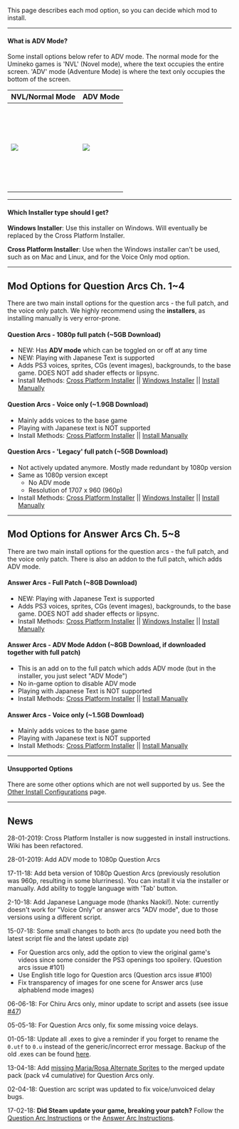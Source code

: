 This page describes each mod option, so you can decide which mod to install.

----

#### What is ADV Mode?

Some install options below refer to ADV mode. The normal mode for the Umineko games is 'NVL' (Novel mode), where the text occupies the entire screen. 'ADV' mode (Adventure Mode)  is where the text only occupies the bottom of the screen.

<table>
<thead>
<tr class="header">
<th>NVL/Normal Mode</th>
<th>ADV Mode</th>
</tr>
</thead>
<tbody>
<td height=200><img src="https://07th-mod.com/wiki/Umineko/img/3.jpg"></td>
<td height=200><img src="https://07th-mod.com/wiki/Umineko/img/4.jpg"></td>
</tbody>
</table>

----
#### Which Installer type should I get?

**Windows Installer**: Use this installer on Windows. Will eventually be replaced by the Cross Platform Installer.

**Cross Platform Installer**: Use when the Windows installer can't be used, such as on Mac and Linux, and for the Voice Only mod option.

----

## Mod Options for Question Arcs Ch. 1~4

There are two main install options for the question arcs - the full patch, and the voice only patch. We highly recommend using the **installers**, as installing manually is very error-prone.

#### Question Arcs - 1080p full patch (~5GB Download)

- NEW: Has **ADV mode** which can be toggled on or off at any time
- NEW: Playing with Japanese Text is supported
- Adds PS3 voices, sprites, CGs (event images), backgrounds, to the base game. DOES NOT add shader effects or lipsync.
- Install Methods: [Cross Platform Installer](../Mod-Installer.md) || [Windows Installer](Umineko-Legacy-Installer.md) || [Install Manually](Umineko-Part-1---Voice-and-Graphics-Patch.md)

#### Question Arcs - Voice only (~1.9GB Download)

- Mainly adds voices to the base game
- Playing with Japanese text is NOT supported
- Install Methods:  [Cross Platform Installer](../Mod-Installer.md) || [Install Manually](Umineko-Part-1.1---Voices-only-Patch.md)

#### Question Arcs - 'Legacy' full patch (~5GB Download)

- Not actively updated anymore. Mostly made redundant by 1080p version
- Same as 1080p version except
    - No ADV mode
    - Resolution of 1707 x 960 (960p)
- Install Methods:  [Cross Platform Installer](../Mod-Installer.md) || [Windows Installer](Umineko-Legacy-Installer.md) || [Install Manually](Umineko-Part-1---Voice-and-Graphics-Patch.md)

----

## Mod Options for Answer Arcs Ch. 5~8

There are two main install options for the question arcs - the full patch, and the voice only patch. There is also an addon to the full patch, which adds ADV mode.

#### Answer Arcs - Full Patch (~8GB Download)

- NEW: Playing with Japanese Text is supported
- Adds PS3 voices, sprites, CGs (event images), backgrounds, to the base game. DOES NOT add shader effects or lipsync.
- Install Methods:  [Cross Platform Installer](../Mod-Installer.md) || [Windows Installer](Umineko-Legacy-Installer.md) || [Install Manually](Umineko-Part-1---Voice-and-Graphics-Patch.md)

#### Answer Arcs - ADV Mode Addon (~8GB Download, if downloaded together with full patch)

- This is an add on to the full patch which adds ADV mode (but in the installer, you just select "ADV Mode")
- No in-game option to disable ADV mode
- Playing with Japanese Text is NOT supported
- Install Methods:  [Cross Platform Installer](../Mod-Installer.md) || [Install Manually](Umineko-Part-1---Voice-and-Graphics-Patch.md)

#### Answer Arcs - Voice only (~1.5GB Download)

- Mainly adds voices to the base game
- Playing with Japanese text is NOT supported
- Install Methods:  [Cross Platform Installer](../Mod-Installer.md) || [Install Manually](Umineko-Part-1.1---Voices-only-Patch.md)
----

#### Unsupported Options

There are some other options which are not well supported by us. See the [Other Install Configurations](Umineko-Part-2-Other-Install-Configurations.md) page.

----

## News
28-01-2019: Cross Platform Installer is now suggested in install instructions. Wiki has been refactored.

28-01-2019: Add ADV mode to 1080p Question Arcs

17-11-18: Add beta version of 1080p Question Arcs (previously resolution was 960p, resulting in some blurriness). You can install it via the installer or manually. Add ability to toggle language with 'Tab' button.

2-10-18: Add Japanese Language mode (thanks Naoki!). Note: currently doesn't work for "Voice Only" or answer arcs "ADV mode", due to those versions using a different script.

15-07-18: Some small changes to both arcs (to update you need both the latest script file and the latest update zip)
- For Question arcs only, add the option to view the original game's videos since some consider the PS3 openings too spoilery. (Question arcs issue #101)
- Use English title logo for Question arcs (Question arcs issue #100)
- Fix transparency of images for one scene for Answer arcs (use alphablend mode images)

06-06-18: For Chiru Arcs only, minor update to script and assets (see issue [#47](https://github.com/07th-mod/umineko-answer/issues/47))

05-05-18: For Question Arcs only, fix some missing voice delays.

01-05-18: Update all .exes to give a reminder if you forget to rename the `0.utf` to `0.u` instead of the generic/incorrect error message. Backup of the old .exes can be found [here](https://github.com/07th-mod/resources/releases/download/Beato/umineko_exe_backup_2018-05-01.7z).

13-04-18: Add [missing Maria/Rosa Alternate Sprites](https://github.com/07th-mod/umineko-question/issues/93) to the merged update pack (pack v4 cumulative) for Question Arcs only.

02-04-18: Question arc script was updated to fix voice/unvoiced delay bugs.

17-02-18: **Did Steam update your game, breaking your patch?** Follow the [Question Arc Instructions](https://github.com/07th-mod/umineko-question#warning---steam-updates) or the [Answer Arc Instructions](https://github.com/07th-mod/umineko-answer#warning---steam-updates). 